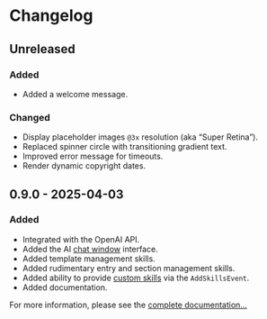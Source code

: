 # Changelog

## Unreleased

### Added
- Added a welcome message.

### Changed
- Display placeholder images `@3x` resolution (aka “Super Retina”).
- Replaced spinner circle with transitioning gradient text.
- Improved error message for timeouts.
- Render dynamic copyright dates.

## 0.9.0 - 2025-04-03

### Added
- Integrated with the OpenAI API.
- Added the AI [chat window](https://plugins.doublesecretagency.com/sidekick/chat-window/) interface.
- Added template management skills.
- Added rudimentary entry and section management skills.
- Added ability to provide [custom skills](https://plugins.doublesecretagency.com/sidekick/custom-skills/) via the `AddSkillsEvent`.
- Added documentation.

For more information, please see the [complete documentation...](https://plugins.doublesecretagency.com/sidekick/)
